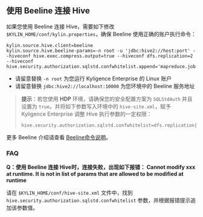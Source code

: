 ## 使用 Beeline 连接 Hive

如果您使用 Beeline 连接 Hive，需要如下修改 `$KYLIN_HOME/conf/kylin.properties`，确保 Beeline 使用正确的账户执行命令：

```properties
kylin.source.hive.client=beeline
kylin.source.hive.beeline-params=-n root -u 'jdbc:hive2://host:port' --hiveconf hive.exec.compress.output=true --hiveconf dfs.replication=2  --hiveconf hive.security.authorization.sqlstd.confwhitelist.append='mapreduce.job.*|dfs.*'
```

- 请留意替换 `-n root` 为您运行 Kyligence Enterprise 的 Linux 账户
- 请留意替换 `jdbc:hive2://localhost:10000` 为您环境中的 Beeline 服务地址

> **提示**：若您使用 **HDP** 环境，请确保您的安全配置方案为 `SQLStdAuth` 并且设置为 `true`。并将如下参数写入环境中的 `hive-site.xml`，赋予 Kyligence Enterprise 调整 Hive 执行参数的一定权限：
>
> ```properties
> hive.security.authorization.sqlstd.confwhitelist=dfs.replication|hive.exec.compress.output|hive.auto.convert.join|hive.auto.convert.join.noconditionaltask.*|mapreduce.map.output.compress.codec|mapreduce.output.fileoutputformat.compress.*|mapreduce.job.split.metainfo.maxsize|hive.stats.autogather|hive.merge.*|hive.security.authorization.sqlstd.confwhitelist.*|fs.defaultFS|mapreduce.job.reduces
> ```

更多 Beeline 介绍请查看 [Beeline命令说明](https://cwiki.apache.org/confluence/display/Hive/HiveServer2+Clients#HiveServer2Clients-BeelineCommandOptions)。



### FAQ

**Q：使用 Beeline 连接 Hive时，连接失败，出现如下报错： Cannot modify xxx at runtime. It is not in list of params that are allowed to be modified at runtime**

请在 `$KYLIN_HOME/conf/hive-site.xml` 文件中，找到 `hive.security.authorization.sqlstd.confwhitelist` 参数，并根据报错提示追加该参数值。